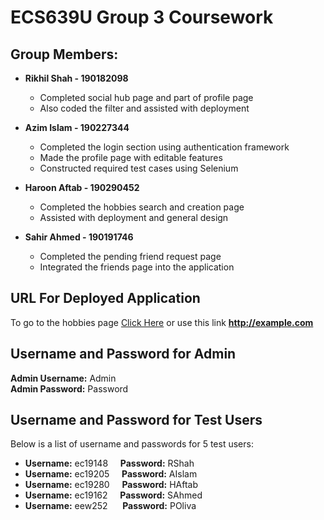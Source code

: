 # ECS639U Group 3 Coursework

## Group Members:

* **Rikhil Shah - 190182098**
  * Completed social hub page and part of profile page
  * Also coded the filter and assisted with deployment
 
* **Azim Islam - 190227344**
  * Completed the login section using authentication framework 
  * Made the profile page with editable features
  * Constructed required test cases using Selenium

* **Haroon Aftab - 190290452**
  * Completed the hobbies search and creation page
  * Assisted with deployment and general design

* **Sahir Ahmed - 190191746**
  * Completed the pending friend request page
  * Integrated the friends page into the application

## URL For Deployed Application

To go to the hobbies page [Click Here](http://example.com) or use this link **http://example.com**

## Username and Password for Admin

**Admin Username:** Admin <br />
**Admin Password:** Password

## Username and Password for Test Users

Below is a list of username and passwords for 5 test users:

* **Username:** ec19148 &nbsp;&nbsp;&nbsp; **Password:** RShah
* **Username:** ec19205 &nbsp;&nbsp;&nbsp; **Password:** AIslam
* **Username:** ec19280 &nbsp;&nbsp;&nbsp; **Password:** HAftab
* **Username:** ec19162 &nbsp;&nbsp;&nbsp; **Password:** SAhmed
* **Username:** eew252  &nbsp;&nbsp;&nbsp;&nbsp; **Password:** POliva
